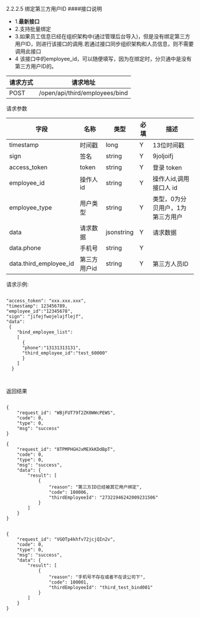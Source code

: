 2.2.2.5 绑定第三方用户ID
####接口说明
- 1.**最新接口**
- 2.支持批量绑定
- 3.如果员工信息已经在组织架构中(通过管理后台导入)，但是没有绑定第三方用户ID，则进行该接口的调用.若通过接口同步组织架构和人员信息，则不需要调用此接口
- 4 该接口中的employee_id，可以随便填写，因为在绑定时，分贝通中是没有第三方用户ID的。

请求方式|请求地址
----|---
POST|/open/api/third/employees/bind

请求参数

字段|名称|类型|必填|描述
-----|-----|----|----|----
timestamp|时间戳 |long |Y|13位时间戳
sign|签名 |string |Y|9joljoifj
access\_token|token | string |Y|登录 token
employee\_id| 操作人id|string |Y|操作人id,调用接口人 id
employee\_type| 用户类型|string|Y|类型，0为分贝用户，1为第三方用户
data |请求数据| jsonstring |Y|请求数据
data.phone|手机号|string|Y
data.third\_employee\_id|第三方用户id| string |Y|第三方人员ID







请求示例:
```
"access_token": "xxx.xxx.xxx","timestamp": 123456789,"employee_id":"12345678","sign": "jifejfwojelajflejf","data": {
    "bind_employee_list":
    [
      {
      "phone":"13131313131",
      "third_employee_id":"test_60000"
      }
    ]
  }


```

返回结果

```

{
    "request_id": "WBjFUT79f2ZK0WWcPEWS",
    "code": 0,
    "type": 0,
    "msg": "success"
}

{
    "request_id": "8TPMPHGHJxMEXkKDdBpT",
    "code": 0,
    "type": 0,
    "msg": "success",
    "data": {
        "result": [
            {
                "reason": "第三方ID已经被其它用户绑定",
                "code": 100006,
                "thirdEmployeeId": "27321946242009231506"
            }
        ]
    }
}


{
    "request_id": "VGOTp4khfv72jcjQIn2v",
    "code": 0,
    "type": 0,
    "msg": "success",
    "data": {
        "result": [
            {
                "reason": "手机号不存在或者不在该公司下",
                "code": 100001,
                "thirdEmployeeId": "third_test_bind001"
            }
        ]
    }
}

```






